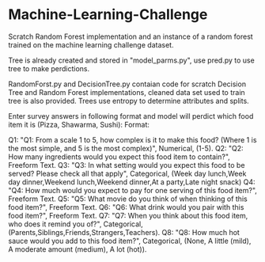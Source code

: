 # Machine-Learning-Challenge
Scratch Random Forest implementation and an instance of a random forest trained on the machine learning challenge dataset.

Tree is already created and stored in "model_parms.py", use pred.py to use tree to make perdictions. 

RandomForst.py and DecisionTree.py contaian code for scratch Decision Tree and Random Forest implementations, cleaned data set used to train tree is also provided. Trees use entropy to determine attributes and splits.

Enter survey answers in following format and model will perdict which food item it is (Pizza, Shawarma, Sushi):
Format: 

Q1: "Q1: From a scale 1 to 5, how complex is it to make this food? (Where 1 is the most simple, and 5 is the most complex)", Numerical, (1-5).
Q2: "Q2: How many ingredients would you expect this food item to contain?", Freeform Text.
Q3: "Q3: In what setting would you expect this food to be served? Please check all that apply", Categorical, (Week day lunch,Week day dinner,Weekend lunch,Weekend dinner,At a party,Late night snack)
Q4: "Q4: How much would you expect to pay for one serving of this food item?", Freeform Text.
Q5: "Q5: What movie do you think of when thinking of this food item?", Freeform Text.
Q6: "Q6: What drink would you pair with this food item?", Freeform Text.
Q7: "Q7: When you think about this food item, who does it remind you of?", Categorical, (Parents,Siblings,Friends,Strangers,Teachers).
Q8: "Q8: How much hot sauce would you add to this food item?", Categorical, (None, A little (mild), A moderate amount (medium), A lot (hot)).
